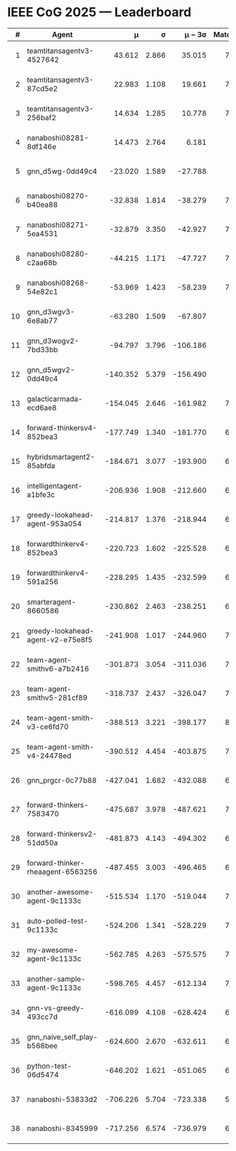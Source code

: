 # IEEE CoG 2025 — Leaderboard

| # | Agent | μ | σ | μ − 3σ | Matches | Updated |
|---:|---|---:|---:|---:|---:|---|
| 1 | teamtitansagentv3-4527642 | 43.612 | 2.866 | 35.015 | 7796 | 2025-08-30 15:08 |
| 2 | teamtitansagentv3-87cd5e2 | 22.983 | 1.108 | 19.661 | 7140 | 2025-08-30 15:08 |
| 3 | teamtitansagentv3-256baf2 | 14.634 | 1.285 | 10.778 | 7336 | 2025-08-30 15:08 |
| 4 | nanaboshi08281-8df146e | 14.473 | 2.764 | 6.181 | 296 | 2025-08-30 15:08 |
| 5 | gnn_d5wg-0dd49c4 | -23.020 | 1.589 | -27.788 | 160 | 2025-08-30 15:08 |
| 6 | nanaboshi08270-b40ea88 | -32.838 | 1.814 | -38.279 | 7400 | 2025-08-30 15:08 |
| 7 | nanaboshi08271-5ea4531 | -32.879 | 3.350 | -42.927 | 7578 | 2025-08-30 15:08 |
| 8 | nanaboshi08280-c2aa68b | -44.215 | 1.171 | -47.727 | 7018 | 2025-08-30 15:08 |
| 9 | nanaboshi08268-54e82c1 | -53.969 | 1.423 | -58.239 | 7160 | 2025-08-30 15:08 |
| 10 | gnn_d3wgv3-6e8ab77 | -63.280 | 1.509 | -67.807 | 178 | 2025-08-30 15:08 |
| 11 | gnn_d3wogv2-7bd33bb | -94.797 | 3.796 | -106.186 | 276 | 2025-08-30 15:08 |
| 12 | gnn_d5wgv2-0dd49c4 | -140.352 | 5.379 | -156.490 | 246 | 2025-08-30 15:08 |
| 13 | galacticarmada-ecd6ae8 | -154.045 | 2.646 | -161.982 | 7160 | 2025-08-30 15:08 |
| 14 | forward-thinkersv4-852bea3 | -177.749 | 1.340 | -181.770 | 6029 | 2025-08-30 15:08 |
| 15 | hybridsmartagent2-85abfda | -184.671 | 3.077 | -193.900 | 6338 | 2025-08-30 15:08 |
| 16 | intelligentagent-a1bfe3c | -206.936 | 1.908 | -212.660 | 6384 | 2025-08-30 15:08 |
| 17 | greedy-lookahead-agent-953a054 | -214.817 | 1.376 | -218.944 | 6744 | 2025-08-30 15:08 |
| 18 | forwardthinkerv4-852bea3 | -220.723 | 1.602 | -225.528 | 6286 | 2025-08-30 15:08 |
| 19 | forwardthinkerv4-591a256 | -228.295 | 1.435 | -232.599 | 6174 | 2025-08-30 15:08 |
| 20 | smarteragent-8660586 | -230.862 | 2.463 | -238.251 | 6015 | 2025-08-30 15:08 |
| 21 | greedy-lookahead-agent-v2-e75e8f5 | -241.908 | 1.017 | -244.960 | 7556 | 2025-08-30 15:08 |
| 22 | team-agent-smithv6-a7b2416 | -301.873 | 3.054 | -311.036 | 7760 | 2025-08-30 15:08 |
| 23 | team-agent-smithv5-281cf89 | -318.737 | 2.437 | -326.047 | 7780 | 2025-08-30 15:08 |
| 24 | team-agent-smith-v3-ce6fd70 | -388.513 | 3.221 | -398.177 | 8438 | 2025-08-30 15:08 |
| 25 | team-agent-smith-v4-24478ed | -390.512 | 4.454 | -403.875 | 7138 | 2025-08-30 15:08 |
| 26 | gnn_prgcr-0c77b88 | -427.041 | 1.682 | -432.088 | 6810 | 2025-08-30 15:08 |
| 27 | forward-thinkers-7583470 | -475.687 | 3.978 | -487.621 | 7500 | 2025-08-30 15:08 |
| 28 | forward-thinkersv2-51dd50a | -481.873 | 4.143 | -494.302 | 6728 | 2025-08-30 15:08 |
| 29 | forward-thinker-rheaagent-6563256 | -487.455 | 3.003 | -496.465 | 6368 | 2025-08-30 15:08 |
| 30 | another-awesome-agent-9c1133c | -515.534 | 1.170 | -519.044 | 7080 | 2025-08-30 15:08 |
| 31 | auto-polled-test-9c1133c | -524.206 | 1.341 | -528.229 | 7580 | 2025-08-30 15:08 |
| 32 | my-awesome-agent-9c1133c | -562.785 | 4.263 | -575.575 | 7320 | 2025-08-30 15:08 |
| 33 | another-sample-agent-9c1133c | -598.765 | 4.457 | -612.134 | 7640 | 2025-08-30 15:08 |
| 34 | gnn-vs-greedy-493cc7d | -616.099 | 4.108 | -628.424 | 6220 | 2025-08-30 15:08 |
| 35 | gnn_naive_self_play-b568bee | -624.600 | 2.670 | -632.611 | 6320 | 2025-08-30 15:08 |
| 36 | python-test-06d5474 | -646.202 | 1.621 | -651.065 | 6360 | 2025-08-30 15:08 |
| 37 | nanaboshi-53833d2 | -706.226 | 5.704 | -723.338 | 5540 | 2025-08-30 15:08 |
| 38 | nanaboshi-8345999 | -717.256 | 6.574 | -736.979 | 6470 | 2025-08-30 15:08 |
